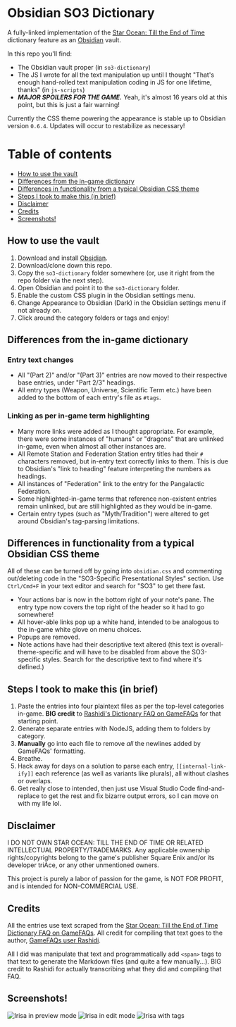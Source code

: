 # Obsidian SO3 Dictionary

A fully-linked implementation of the [Star Ocean: Till the End of Time](https://en.wikipedia.org/wiki/Star_Ocean:_Till_the_End_of_Time) dictionary feature as an [Obsidian](https://obsidian.md) vault.

In this repo you'll find:

- The Obsidian vault proper (in `so3-dictionary`)
- The JS I wrote for all the text manipulation up until I thought "That's enough hand-rolled text manipulation coding in JS for one lifetime, thanks" (in `js-scripts`)
- _**MAJOR SPOILERS FOR THE GAME.**_  Yeah, it's almost 16 years old at this point, but this is just a fair warning!

Currently the CSS theme powering the appearance is stable up to Obsidian version `0.6.4`.  Updates will occur to restabilize as necessary!

# Table of contents
- [How to use the vault](#how-to-use-the-vault)
- [Differences from the in-game dictionary](#differences-from-the-in-game-dictionary)
- [Differences in functionality from a typical Obsidian CSS theme](#differences-in-functionality-from-a-typical-obsidian-css-theme)
- [Steps I took to make this (in brief)](#steps-i-took-to-make-this-in-brief)
- [Disclaimer](#disclaimer)
- [Credits](#credits)
- [Screenshots!](#screenshots)

## How to use the vault

1. Download and install [Obsidian](https://obsidian.md).
2. Download/clone down this repo.
3. Copy the `so3-dictionary` folder somewhere (or, use it right from the repo folder via the next step).
4. Open Obsidian and point it to the `so3-dictionary` folder.
5. Enable the custom CSS plugin in the Obsidian settings menu.
6. Change Appearance to Obsidian (Dark) in the Obsidian settings menu if not already on.
7. Click around the category folders or tags and enjoy!

## Differences from the in-game dictionary

### Entry text changes

- All "(Part 2)" and/or "(Part 3)" entries are now moved to their respective base entries, under "Part 2/3" headings.
- All entry types (Weapon, Universe, Scientific Term etc.) have been added to the bottom of each entry's file as `#tags`.

### Linking as per in-game term highlighting

- Many more links were added as I thought appropriate. For example, there were some instances of "humans" or "dragons" that are unlinked in-game, even when almost all other instances are.
- All Remote Station and Federation Station entry titles had their `#` characters removed, but in-entry text correctly links to them. This is due to Obsidian's "link to heading" feature interpreting the numbers as headings.
- All instances of "Federation" link to the entry for the Pangalactic Federation.
- Some highlighted-in-game terms that reference non-existent entries remain unlinked, but are still highlighted as they would be in-game.
- Certain entry types (such as "Myth/Tradition") were altered to get around Obsidian's tag-parsing limitations.

## Differences in functionality from a typical Obsidian CSS theme

All of these can be turned off by going into `obsidian.css` and commenting out/deleting code in the "SO3-Specific Presentational Styles" section. Use `Ctrl/Cmd+F` in your text editor and search for "SO3" to get there fast.

- Your actions bar is now in the bottom right of your note's pane. The entry type now covers the top right of the header so it had to go somewhere!
- All hover-able links pop up a white hand, intended to be analogous to the in-game white glove on menu choices.
- Popups are removed.
- Note actions have had their descriptive text altered (this text is overall-theme-specific and will have to be disabled from above the SO3-specific styles. Search for the descriptive text to find where it's defined.)

## Steps I took to make this (in brief)

1. Paste the entries into four plaintext files as per the top-level categories in-game. **BIG credit** to [Rashidi's Dictionary FAQ on GameFAQs](https://gamefaqs.gamespot.com/ps2/536705-star-ocean-till-the-end-of-time/faqs/34190) for that starting point.
2. Generate separate entries with NodeJS, adding them to folders by category.
3. **Manually** go into each file to remove _all_ the newlines added by GameFAQs' formatting.
4. Breathe.
5. Hack away for days on a solution to parse each entry, `[[internal-link-ify]]` each reference (as well as variants like plurals), all without clashes or overlaps.
6. Get really close to intended, then just use Visual Studio Code find-and-replace to get the rest and fix bizarre output errors, so I can move on with my life lol.

## Disclaimer

I DO NOT OWN STAR OCEAN: TILL THE END OF TIME OR RELATED INTELLECTUAL PROPERTY/TRADEMARKS. Any applicable ownership rights/copyrights belong to the game's publisher Square Enix and/or its developer triAce, or any other unmentioned owners.

This project is purely a labor of passion for the game, is NOT FOR PROFIT, and is intended for NON-COMMERCIAL USE.

## Credits

All the entries use text scraped from the [Star Ocean: Till the End of Time Dictionary FAQ on GameFAQs](https://gamefaqs.gamespot.com/ps2/536705-star-ocean-till-the-end-of-time/faqs/34190). All credit for compiling that text goes to the author, [GameFAQs user Rashidi](https://gamefaqs.gamespot.com/community/Rashidi).

All I did was manipulate that text and programmatically add `<span>` tags to that text to generate the Markdown files (and quite a few manually...). BIG credit to Rashidi for actually transcribing what they did and compiling that FAQ.

## Screenshots!

![Irisa in preview mode](screenshots/irisa.png)
![Irisa in edit mode](screenshots/irisa-edit.png)
![Irisa with tags](screenshots/irisa-tag.png)
